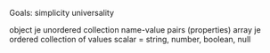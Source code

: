 Goals:
simplicity
universality

object je unordered collection name-value pairs (properties)
array je ordered collection of values
scalar = string, number, boolean, null